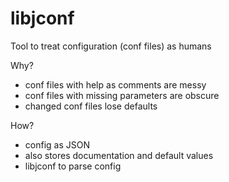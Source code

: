 # libjconf
Tool to treat configuration (conf files) as humans

Why?
- conf files with help as comments are messy
- conf files with missing parameters are obscure
- changed conf files lose defaults

How?
- config as JSON
- also stores documentation and default values
- libjconf to parse config
